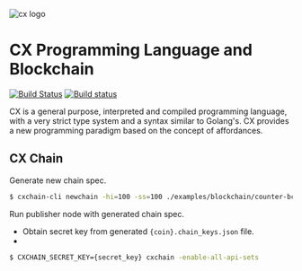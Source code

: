 ![cx logo](https://user-images.githubusercontent.com/26845312/32426758-2a4bbb00-c282-11e7-858e-a1eaf3ea92f3.png)

# CX Programming Language and Blockchain

[![Build Status](https://travis-ci.com/skycoin/cx.svg?branch=develop)](https://travis-ci.com/skycoin/cx) [![Build status](https://ci.appveyor.com/api/projects/status/y04pofhhfmpw8vef/branch/master?svg=true)](https://ci.appveyor.com/project/skycoin/cx/branch/master)

CX is a general purpose, interpreted and compiled programming
language, with a very strict type system and a syntax
similar to Golang's. CX provides a new programming paradigm based on
the concept of affordances.

## CX Chain

Generate new chain spec.
```bash
$ cxchain-cli newchain -hi=100 -ss=100 ./examples/blockchain/counter-bc.cx
```

Run publisher node with generated chain spec.
* Obtain secret key from generated `{coin}.chain_keys.json` file.
*  
```bash
$ CXCHAIN_SECRET_KEY={secret_key} cxchain -enable-all-api-sets
```
